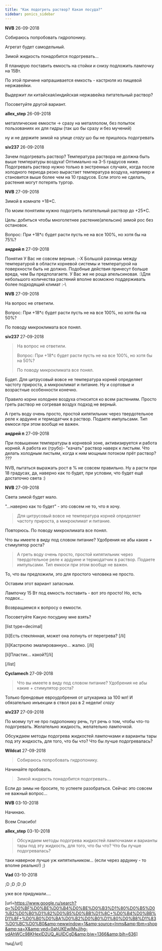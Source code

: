```yaml
---
title: "Как подогреть раствор? Какая посуда?"
sidebar: ponics_sidebar
---
```


**NVB** 26-09-2018

Собираюсь попробовать гидропонику. 

Агрегат будет самодельный. 

Зимой жидкость понадобится подогревать... 

Я планирую поставить емкость на стойки и снизу подложить лампочку на 15Вт. 

По этой причине напрашивается емкость - кастрюля из пищевой нержавейки. 

Выдержит ли китайская/индийская нержавейка питательный раствор? 

Посоветуйте другой вариант. 


**allex_step** 26-09-2018

металлические емкости -&gt; сразу на металлолом, без попыток пользованиях их для гидры (так шо бы сразу и без мучений)

ну и не держите зимой на улице *crazy* шо бы не пришлось подогревать


**siv237** 26-09-2018

Зачем подогревать раствор? Температура раствора не должна быть выше температуры воздуха! Оптимально на 3-5 градусов ниже. Подогревать раствор нужно только в экстренных случаях, когда после холодного периода резко вырастает температура воздуха, например и становится выше более чем на 10 градусов. Если этого не сделать, растения могут потерять тургор.


**NVB** 27-09-2018

Зимой в комнате +18*С. 

По моим понятиям нужно подогреть питательный раствор до +25*С. 

Цель: добиться чтобы многолетнее растение(апельсин) зимой рос без остановок. 

Вопрос: При +18*с будет расти пусть не на все 100%, но хотя бы на 75%? 



**андрей п** 27-09-2018

Понятия У Вас не совсем верные. :-X Большой разницы между температурой в области корневой системы и температурой на поверхности быть не должно. Подобные действия принесут больше вреда, чем Вы предполагаете. У Вас же не роща апельсиновая. :)Для небольшого количества растений вполне возможно поддерживать более подходящий климат :-\


**NVB** 27-09-2018

На вопрос не ответили. 

Вопрос: При +18*с будет расти пусть не на все 100%, но хотя бы на 50%? 

По поводу микроклимата все понял. 


**siv237** 27-09-2018

> На вопрос не ответили. 
> 
> Вопрос: При +18*с будет расти пусть не на все 100%, но хотя бы на 50%? 
> 
> По поводу микроклимата все понял.

Будет. Для цитрусовый вовсе не температура корней определяет частоту прироста, а микроклимат и питание. Ну и сортовые и возрастные особенности конечно.

Правило корни холоднее воздуха относится ко всем растениям. Просто греть раствор не согревая воздух подход не верный.

А греть воду очень просто, простой кипятильник через твердотельное реле к ардуине и термодатчик в раствор. Подаете импульсами. Тип емкоси при этом вообще не важен.


**андрей п** 27-09-2018

При повышении температуры в корневой зоне, активизируется и работа корней. А работа их (грубо)- "качать" раствор наверх к листьям. Что делать холодным листьям, когда к ним мощным потоком прёт раствор? *???*

NVB, пытаться выражать рост в % не совсем правильно. Ну а расти при 18 градусах, да, наверно как то будет, при условии, что будет ещё достаточно света :)


**NVB** 27-09-2018

Света зимой будет мало. 

"...наверно как то будет" - это совсем не то, что я хочу. 

> Для цитрусовый вовсе не температура корней определяет частоту прироста, а микроклимат и питание. 

Повторюсь. По поводу микроклимата все понял. 

Что вы имеете в виду под словом питание? Удобрения не абы какие + стимулятор роста? 

> А греть воду очень просто, простой кипятильник через твердотельное реле к ардуине и термодатчик в раствор. Подаете импульсами. Тип емкоси при этом вообще не важен.

То, что вы предложили, это для простого человека не просто. 

Оставим этот вариант запасным. 

Лампочку 15 Вт под емкость поставить - вот это просто! Но, есть подвох... 

Возвращаемся к вопросу о емкости. 

Посоветуйте Какую посудину мне взять? 

[list type=decimal]

[li]Есть стеклянная, может она лопнуть от перегрева? [/li]

[li]Кастрюлю эмалированную... жалко. [/li]

[li]Пластик... какой?[/li]

[/list]


**Cyclamech** 27-09-2018

> Что вы имеете в виду под словом питание? Удобрения не абы какие + стимулятор роста?

Только брендовые евроудобрения от штукарика за 100 мл! И обязательно инъекции в ствол раз в 2 недели! *crazy*


**siv237** 27-09-2018

По моему тут не про гидропонику речь, тут речь о том, чтобы что-то подогревать. Желательно жидкость, желательно лампочкой.

Обсуждаем методы подогрева жидкостей лампочками и варианты тары под эту жидкость, для того, что бы что? Что бы лучше подогревалась?


**Wildcat** 27-09-2018

> Собираюсь попробовать гидропонику. 

Начинайте пробовать.

> Зимой жидкость понадобится подогревать... 

Если до зимы не бросите, то успеете разобраться. Сейчас это совсем не важный вопрос...


**NVB** 03-10-2018

Начинаю. 

Всем Спасибо!


**allex_step** 03-10-2018

> Обсуждаем методы подогрева жидкостей лампочками и варианты тары под эту жидкость, для того, что бы что? Что бы лучше подогревалась?

таки наверное лучше уж кипятильником... (если через ардуину - то вполне реально!) ;) 


**Vad** 03-10-2018

 ;D ;D ;D ;D

уже все придумали....

[url=https://www.google.ru/search?q=%D0%BF%D0%BE%D0%B4%D0%BE%D0%B3%D1%80%D0%B5%D0%B2%D0%B0%D1%82%D0%B5%D0%BB%D1%8C+%D0%B4%D0%BB%D1%8F+%D0%B0%D0%BA%D0%B2%D0%B0%D1%80%D0%B8%D1%83%D0%BC%D0%B0&amp;newwindow=1&amp;source=lnms&amp;tbm=shop&amp;sa=X&amp;ved=0ahUKEwiMvJjhg-vdAhWCc98KHexlD2UQ_AUIDCgD&amp;biw=1366&amp;bih=636]

тыц[/url]


